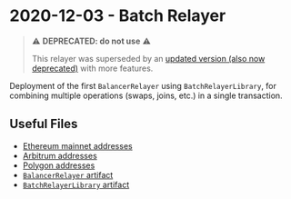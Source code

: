 # 2020-12-03 - Batch Relayer

> ⚠️ **DEPRECATED: do not use** ⚠️
>
> This relayer was superseded by an [updated version (also now deprecated)](../20220720-batch-relayer-v3) with more features.

Deployment of the first `BalancerRelayer` using `BatchRelayerLibrary`, for combining multiple operations (swaps, joins, etc.) in a single transaction.

## Useful Files

- [Ethereum mainnet addresses](./output/mainnet.json)
- [Arbitrum addresses](./output/arbitrum.json)
- [Polygon addresses](./output/polygon.json)
- [`BalancerRelayer` artifact](./artifact/BalancerRelayer.json)
- [`BatchRelayerLibrary` artifact](./artifact/BatchRelayerLibrary.json)
